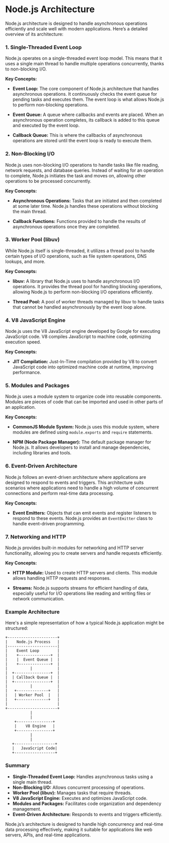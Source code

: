 # Node.js Architecture

Node.js architecture is designed to handle asynchronous operations efficiently and scale well with modern applications. Here’s a detailed overview of its architecture:

### 1. **Single-Threaded Event Loop**

Node.js operates on a single-threaded event loop model. This means that it uses a single main thread to handle multiple operations concurrently, thanks to non-blocking I/O.

**Key Concepts:**

- **Event Loop:** The core component of Node.js architecture that handles asynchronous operations. It continuously checks the event queue for pending tasks and executes them. The event loop is what allows Node.js to perform non-blocking operations.
  
- **Event Queue:** A queue where callbacks and events are placed. When an asynchronous operation completes, its callback is added to this queue and executed by the event loop.

- **Callback Queue:** This is where the callbacks of asynchronous operations are stored until the event loop is ready to execute them.

### 2. **Non-Blocking I/O**

Node.js uses non-blocking I/O operations to handle tasks like file reading, network requests, and database queries. Instead of waiting for an operation to complete, Node.js initiates the task and moves on, allowing other operations to be processed concurrently.

**Key Concepts:**

- **Asynchronous Operations:** Tasks that are initiated and then completed at some later time. Node.js handles these operations without blocking the main thread.
  
- **Callback Functions:** Functions provided to handle the results of asynchronous operations once they are completed.

### 3. **Worker Pool (libuv)**

While Node.js itself is single-threaded, it utilizes a thread pool to handle certain types of I/O operations, such as file system operations, DNS lookups, and more.

**Key Concepts:**

- **libuv:** A library that Node.js uses to handle asynchronous I/O operations. It provides the thread pool for handling blocking operations, allowing Node.js to perform non-blocking I/O operations efficiently.

- **Thread Pool:** A pool of worker threads managed by libuv to handle tasks that cannot be handled asynchronously by the event loop alone.

### 4. **V8 JavaScript Engine**

Node.js uses the V8 JavaScript engine developed by Google for executing JavaScript code. V8 compiles JavaScript to machine code, optimizing execution speed.

**Key Concepts:**

- **JIT Compilation:** Just-In-Time compilation provided by V8 to convert JavaScript code into optimized machine code at runtime, improving performance.

### 5. **Modules and Packages**

Node.js uses a module system to organize code into reusable components. Modules are pieces of code that can be imported and used in other parts of an application.

**Key Concepts:**

- **CommonJS Module System:** Node.js uses this module system, where modules are defined using `module.exports` and `require` statements.
  
- **NPM (Node Package Manager):** The default package manager for Node.js. It allows developers to install and manage dependencies, including libraries and tools.

### 6. **Event-Driven Architecture**

Node.js follows an event-driven architecture where applications are designed to respond to events and triggers. This architecture suits scenarios where applications need to handle a high volume of concurrent connections and perform real-time data processing.

**Key Concepts:**

- **Event Emitters:** Objects that can emit events and register listeners to respond to these events. Node.js provides an `EventEmitter` class to handle event-driven programming.

### 7. **Networking and HTTP**

Node.js provides built-in modules for networking and HTTP server functionality, allowing you to create servers and handle requests efficiently.

**Key Concepts:**

- **HTTP Module:** Used to create HTTP servers and clients. This module allows handling HTTP requests and responses.

- **Streams:** Node.js supports streams for efficient handling of data, especially useful for I/O operations like reading and writing files or network communication.

### Example Architecture

Here's a simple representation of how a typical Node.js application might be structured:

```
+----------------------+
|    Node.js Process   |
|----------------------|
|    Event Loop        |
|    +--------------+  |
|    |  Event Queue |  |
|    +--------------+  |
|          |           |
|  +----------------+  |
|  | Callback Queue |  |
|  +----------------+  |
|          |           |
|   +--------------+   |
|   | Worker Pool  |   |
|   +--------------+   |
|                      |
+----------------------+
           |
           |
    +----------------+
    |    V8 Engine   |
    +----------------+
           |
           |
   +------------------+
   |   JavaScript Code|
   +------------------+
```

### Summary

- **Single-Threaded Event Loop:** Handles asynchronous tasks using a single main thread.
- **Non-Blocking I/O:** Allows concurrent processing of operations.
- **Worker Pool (libuv):** Manages tasks that require threads.
- **V8 JavaScript Engine:** Executes and optimizes JavaScript code.
- **Modules and Packages:** Facilitates code organization and dependency management.
- **Event-Driven Architecture:** Responds to events and triggers efficiently.

Node.js’s architecture is designed to handle high concurrency and real-time data processing effectively, making it suitable for applications like web servers, APIs, and real-time applications.